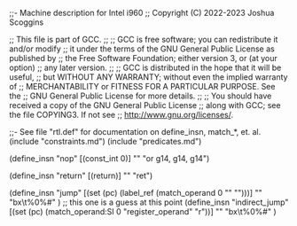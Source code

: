 ;;- Machine description for Intel i960
;;   Copyright (C) 2022-2023 Joshua Scoggins

;; This file is part of GCC.
;;
;; GCC is free software; you can redistribute it and/or modify
;; it under the terms of the GNU General Public License as published by
;; the Free Software Foundation; either version 3, or (at your option)
;; any later version.
;;
;; GCC is distributed in the hope that it will be useful,
;; but WITHOUT ANY WARRANTY; without even the implied warranty of
;; MERCHANTABILITY or FITNESS FOR A PARTICULAR PURPOSE.  See the
;; GNU General Public License for more details.
;;
;; You should have received a copy of the GNU General Public License
;; along with GCC; see the file COPYING3.  If not see
;; <http://www.gnu.org/licenses/>.

;;- See file "rtl.def" for documentation on define_insn, match_*, et. al.
(include "constraints.md")
(include "predicates.md")

(define_insn "nop"
 [(const_int 0)]
 ""
 "or g14, g14, g14")

(define_insn "return"
 [(return)]
 ""
 "ret")

(define_insn "jump"
 [(set (pc) (label_ref (match_operand 0 "" "")))]
 ""
 "bx\t%0%#"
 )
;; this one is a guess at this point
(define_insn "indirect_jump"
 [(set (pc) (match_operand:SI 0 "register_operand" "r"))]
 ""
 "bx\t%0%#"
 )

